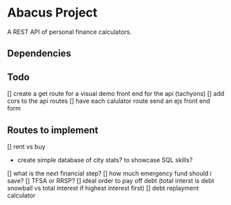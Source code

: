 # Abacus Project

A REST API of personal finance calculators.

## Dependencies

## Todo

[] create a get route for a visual demo front end for the api (tachyons)
[] add cors to the api routes
[] have each calulator route send an ejs front end form

## Routes to implement

[] rent vs buy

- create simple database of city stats? to showcase SQL skills?

[] what is the next financial step?
[] how much emergency fund should i save?
[] TFSA or RRSP?
[] ideal order to pay off debt (total interst is debt snowball vs total interest if highest interest first)
[] debt replayment calculator
